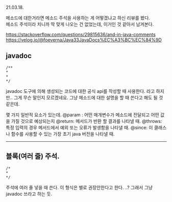 21.03.18.

메소드에 대한거라면 메소드 주석을 사용하는 게 어떻겠냐고 하신 리뷰를 봤다.   
메소드 주석이라 치니까 딱 맞게 나오는 건 없었는데, 이거인 것 같아서 남겨본다.  

https://stackoverflow.com/questions/29815636/and-in-java-comments   
https://velog.io/@foeverna/Java33JavaDocs%EC%A3%BC%EC%84%9D

## javadoc 
```
/**
*
*
*/
```

javadoc 도구에 의해 생성되는 코드에 대한 공식 api를 작성할 때 사용한다.
라고 하지만.. 그게 무슨 말인지 모르겠네요.
그냥 메소드에 대한 설명을 할 때 쓴다고 해도 될 것 같은데.

몇 가지 일반적 요소가 있는데.
@param : 어떤 매개변수가 메소드에 전달되고 어떤 값을 가질 것으로 예상되는지
@return: 메서드가 반환 할 결과를 나타낼 때.
@throws: 특정 입력의 경우 메서드에서 예외 또는 오류가 발생함을 나타낼 때.
@since: 이 클래스나 함수를 사용할 수 있는 가장 초기 java 버전을 나타낼 때.

---------------------------

## 블록(여러 줄) 주석.
```
/*
*
*/
```

주석에 여러 줄 넣을 때 쓴다.
이 형식은 별로 권장안한다고 한다.
..?
그래서 그냥 javadoc 쓰라고 하는 듯.
